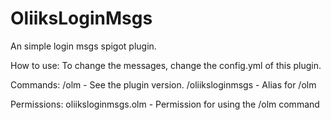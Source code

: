 # OliiksLoginMsgs
An simple login msgs spigot plugin.

How to use:
    To change the messages, change the config.yml of this plugin.

Commands:
    /olm - See the plugin version.
    /oliiksloginmsgs - Alias for /olm

Permissions:
    oliiksloginmsgs.olm - Permission for using the /olm command

